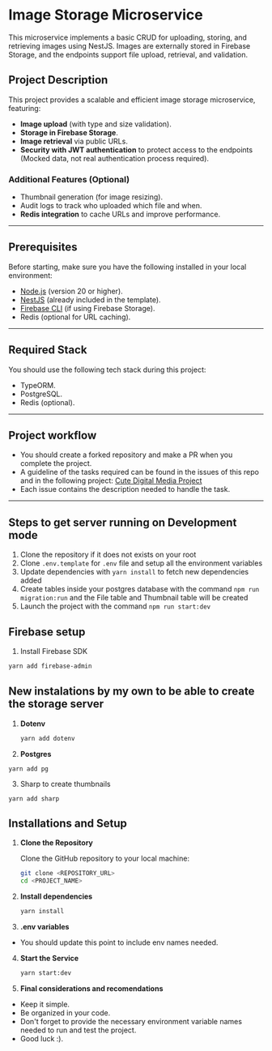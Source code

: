 # Image Storage Microservice

This microservice implements a basic CRUD for uploading, storing, and retrieving images using NestJS. Images are externally stored in Firebase Storage, and the endpoints support file upload, retrieval, and validation.

## Project Description

This project provides a scalable and efficient image storage microservice, featuring:

- **Image upload** (with type and size validation).
- **Storage in Firebase Storage**.
- **Image retrieval** via public URLs.
- **Security with JWT authentication** to protect access to the endpoints (Mocked data, not real authentication process required).

### Additional Features (Optional)

- Thumbnail generation (for image resizing).
- Audit logs to track who uploaded which file and when.
- **Redis integration** to cache URLs and improve performance.

---

## Prerequisites

Before starting, make sure you have the following installed in your local environment:

- [Node.js](https://nodejs.org/) (version 20 or higher).
- [NestJS](https://nestjs.com/) (already included in the template).
- [Firebase CLI](https://firebase.google.com/docs/cli) (if using Firebase Storage).
- Redis (optional for URL caching).

---

## Required Stack

You should use the following tech stack during this project:

- TypeORM.
- PostgreSQL.
- Redis (optional).

---

## Project workflow

- You should create a forked repository and make a PR when you complete the project.
- A guideline of the tasks required can be found in the issues of this repo and in the following project:
  [Cute Digital Media Project](https://github.com/orgs/Cute-Digital-Media/projects/4/views/1)
- Each issue contains the description needed to handle the task.

---

## Steps to get server running on Development mode

1. Clone the repository if it does not exists on your root
2. Clone `.env.template` for `.env` file and setup all the environment variables
3. Update dependencies with `yarn install` to fetch new dependencies added
4. Create tables inside your postgres database with the command `npm run migration:run` and the File table and Thumbnail table will be created
5. Launch the project with the command `npm run start:dev`

## Firebase setup

1. Install Firebase SDK

```bash
yarn add firebase-admin
```

## New instalations by my own to be able to create the storage server

1. **Dotenv**
   ```bash
   yarn add dotenv
   ```
2. **Postgres**

```
yarn add pg
```

3. Sharp to create thumbnails

```
yarn add sharp
```

## Installations and Setup

1. **Clone the Repository**

   Clone the GitHub repository to your local machine:

   ```bash
   git clone <REPOSITORY_URL>
   cd <PROJECT_NAME>

   ```

2. **Install dependencies**

   ```bash
   yarn install

   ```

3. **.env variables**

- You should update this point to include env names needed.

4. **Start the Service**

   ```bash
   yarn start:dev

   ```

5. **Final considerations and recomendations**

- Keep it simple.
- Be organized in your code.
- Don't forget to provide the necessary environment variable names needed to run and test the project.
- Good luck :).
